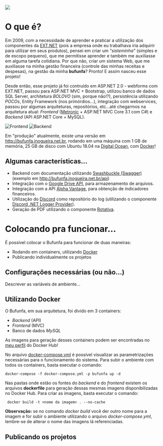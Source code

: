 ![](https://raw.githubusercontent.com/jlnpinheiro/bufunfa-net-core-3.1/master/docs/banner-readme.png)
# O que é?
Em 2009, com a necessidade de aprender e praticar a utilização dos componentes da [EXT.NET](https://ext.net/) (pois a empresa onde eu trabalhava iria adquirir para utilizar em seus produtos), pensei em criar um *"sisteminha"* (simples e de escopo pequeno), que me permitisse aprender e também me auxiliasse em alguma tarefa cotidiana. Por que não, criar um sistema Web, que me auxiliasse na minha gestão financeira (controle das minhas receitas e despesas), na gestão da minha **bufunfa**? Pronto! E assim nasceu esse projeto!

Desde então, esse projeto já foi contruído em ASP.NET 2.0 - webforms com EXT.NET, passou para ASP.NET MVC + Bootstrap, utilizou banco de dados SQL Server, architetura *BOLOVO* (sim, porque não!?), persistência utilizando *POCOs*, Entity Framework (nos primórdios...), integração com webservices, passou por algumas arquiteturas, repositórios, etc...até chegarmos na arquitetura atual: *Frontend* ([Metronic](https://keenthemes.com/metronic/) + ASP.NET MVC Core 3.1 com C#) e *Backend* (API ASP.NET Core + MySQL).

![Frontend](https://raw.githubusercontent.com/jlnpinheiro/bufunfa-net-core-3.1/master/docs/tela-01.png)
![Backend](https://raw.githubusercontent.com/jlnpinheiro/bufunfa-net-core-3.1/master/docs/tela-backend-01.png)

Em "produção" atualmente, existe uma versão em http://bufunfa.jnogueira.net.br, rodando em uma máquina com 1 GB de memória, 25 GB de disco com Ubuntu 18.04 na [Digital Ocean](https://www.digitalocean.com/), com [Docker](https://www.docker.com)!

## Algumas características...
* Backend com documentação utilizando [Swashbuckle (Swagger)](https://docs.microsoft.com/pt-br/aspnet/core/tutorials/getting-started-with-swashbuckle?view=aspnetcore-3.1&tabs=visual-studio) (exemplo em http://bufunfa.jnogueira.net.br/api)
* Integração com o [Google Drive API](https://developers.google.com/drive), para armazenamento de arquivos.
* Integração com a API [Alpha Vantage](https://www.alphavantage.co/), para obtenção de indicadores financeiros.
* Utilização do [Discord](https://discordapp.com/) como repositório do log (utilizando o componente [Discord .NET Logger Provider](https://github.com/jlnpinheiro/logger-discord-provider)).
* Geração de PDF utilizando o componente [Rotativa](https://github.com/webgio/Rotativa.AspNetCore).

# Colocando pra funcionar...
É possível colocar o Bufunfa para funcionar de duas maneiras: 
* Rodando em containers, utilizando [Docker](https://www.docker.com)
* Publicando individualmente os projetos

## Configurações necessárias (ou não...)
Descrever as variáveis de ambiente...

## Utilizando Docker
O Bufunfa, em sua arquitetura, foi divido em 3 containers: 
* *Backend* (API)
* *Frontend* (MVC)
* Banco de dados *MySQL* 

As imagens para geração desses containers podem ser encontradas no [meu perfil](https://hub.docker.com/repository/docker/jlnpinheiro/bufunfa) do Docker Hub!

No arquivo [docker-compose.yml](https://raw.githubusercontent.com/jlnpinheiro/bufunfa-net-core-3.1/master/src/_docker/docker-compose.yml) é possível visualizar as parametrizações necessárias para o funcionamento do sistema. Para subir o ambiente com todos os containers, basta executar o comando:

```
docker-compose -f docker-compose.yml -p bufunfa up -d
```

Nas pastas onde estão os fontes do *backend* e do *frontend* existem os arquivos **dockerfile** para geração dessas mesmas imagens disponibilizadas no Docker Hub. Para criar as imagens, basta executar o comando:

```
 docker build -t <nome da imagem> . --no-cache
```
**Observação:** se no comando *docker build* você der outro nome para a imagem e for subir o ambiente utilizando o arquivo *docker-compose.yml*, lembre-se de alterar o nome das imagens lá referenciadas.

## Publicando os projetos
